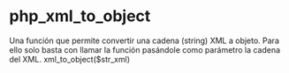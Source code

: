 # php_xml_to_object
Una función que permite convertir una cadena (string) XML a objeto.
Para ello solo basta con llamar la función pasándole como parámetro la cadena del XML.
xml_to_object($str_xml)
